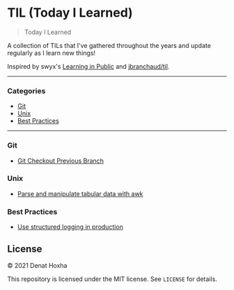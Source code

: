 # TIL (Today I Learned)

> Today I Learned

A collection of TILs that I've gathered throughout the years and update regularly as I learn new things!

Inspired by swyx's [Learning in Public](https://www.swyx.io/learn-in-public/) and [jbranchaud/til](https://github.com/jbranchaud/til).

---

### Categories

* [Git](#git)
* [Unix](#unix)
* [Best Practices](#best-practices)

---

### Git

- [Git Checkout Previous Branch](git/git-checkout-previous-branch.md)

### Unix
- [Parse and manipulate tabular data with awk](unix/parse-manipulate-tabular-data-awk.md)

### Best Practices
- [Use structured logging in production](best-practices/use-structured-logging-in-production)

## License

&copy; 2021 Denat Hoxha

This repository is licensed under the MIT license. See `LICENSE` for
details.